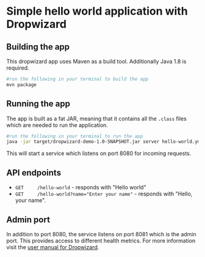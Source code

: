 # Simple hello world application with Dropwizard

## Building the app

This dropwizard app uses Maven as a build tool. Additionally Java 1.8 is required. 
```bash
#run the following in your terminal to build the app
mvn package

```

## Running the app
The app is built as a fat JAR, meaning that it contains all the `.class` files which are needed to run the application.
```bash
#run the following in your terminal to run the app
java -jar target/dropwizard-demo-1.0-SNAPSHOT.jar server hello-world.yml
```

This will start a service which listens on port 8080 for incoming requests.

## API endpoints

* `GET     /hello-world` - responds with "Hello world"
* `GET     /hello-world?name="Enter your name"` - responds with "Hello, your name".

## Admin port

In addition to port 8080, the service listens on port 8081 which is the admin port. This provides access to different health metrics. For more information visit the [user manual for Dropwizard](http://www.dropwizard.io/1.0.0/docs/manual/index.html).
